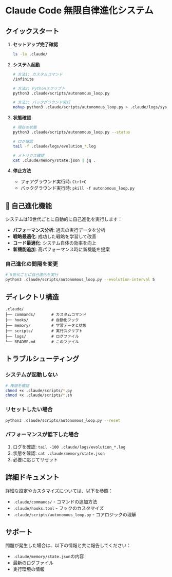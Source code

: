 # Claude Code 無限自律進化システム

## クイックスタート

1. **セットアップ完了確認**
   ```bash
   ls -la .claude/
   ```

2. **システム起動**
   ```bash
   # 方法1: カスタムコマンド
   /infinite
   
   # 方法2: Pythonスクリプト
   python3 .claude/scripts/autonomous_loop.py
   
   # 方法3: バックグラウンド実行
   nohup python3 .claude/scripts/autonomous_loop.py > .claude/logs/system.log 2>&1 &
   ```

3. **状態確認**
   ```bash
   # 現在の状態
   python3 .claude/scripts/autonomous_loop.py --status
   
   # ログ確認
   tail -f .claude/logs/evolution_*.log
   
   # メトリクス確認
   cat .claude/memory/state.json | jq .
   ```

4. **停止方法**
   - フォアグラウンド実行時: `Ctrl+C`
   - バックグラウンド実行時: `pkill -f autonomous_loop.py`

## 🧬 自己進化機能

システムは10世代ごとに自動的に自己進化を実行します：

- **パフォーマンス分析**: 過去の実行データを分析
- **戦略最適化**: 成功した戦略を学習して改善
- **コード最適化**: システム自体の効率を向上
- **新機能追加**: 高パフォーマンス時に新機能を提案

### 自己進化の間隔を変更

```bash
# 5世代ごとに自己進化を実行
python3 .claude/scripts/autonomous_loop.py --evolution-interval 5
```

## ディレクトリ構造

```
.claude/
├── commands/       # カスタムコマンド
├── hooks/          # 自動化フック
├── memory/         # 学習データと状態
├── scripts/        # 実行スクリプト
├── logs/           # ログファイル
└── README.md       # このファイル
```

## トラブルシューティング

### システムが起動しない
```bash
# 権限を確認
chmod +x .claude/scripts/*.py
chmod +x .claude/scripts/*.sh
```

### リセットしたい場合
```bash
python3 .claude/scripts/autonomous_loop.py --reset
```

### パフォーマンスが低下した場合
1. ログを確認: `tail -100 .claude/logs/evolution_*.log`
2. 状態を確認: `cat .claude/memory/state.json`
3. 必要に応じてリセット

## 詳細ドキュメント

詳細な設定やカスタマイズについては、以下を参照：
- `.claude/commands/` - コマンドの追加方法
- `.claude/hooks.toml` - フックのカスタマイズ
- `.claude/scripts/autonomous_loop.py` - コアロジックの理解

## サポート

問題が発生した場合は、以下の情報と共に報告してください：
- `.claude/memory/state.json`の内容
- 最新のログファイル
- 実行環境の情報
